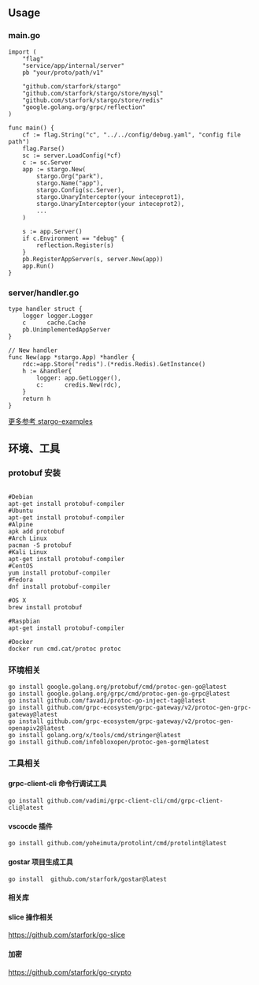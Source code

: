 ## Usage

### main.go

```
import (
	"flag"
	"service/app/internal/server"
	pb "your/proto/path/v1"

	"github.com/starfork/stargo"
	"github.com/starfork/stargo/store/mysql"
	"github.com/starfork/stargo/store/redis"
	"google.golang.org/grpc/reflection"
)

func main() {
	cf := flag.String("c", "../../config/debug.yaml", "config file path")
	flag.Parse()
	sc := server.LoadConfig(*cf)
	c := sc.Server
	app := stargo.New(
		stargo.Org("park"),
		stargo.Name("app"),
		stargo.Config(sc.Server),
		stargo.UnaryInterceptor(your inteceprot1),
		stargo.UnaryInterceptor(your inteceprot2),
        ...
	)

	s := app.Server()
	if c.Environment == "debug" {
		reflection.Register(s)
	}
	pb.RegisterAppServer(s, server.New(app))
	app.Run()
}
```

### server/handler.go

```
type handler struct {
	logger logger.Logger
	c      cache.Cache
	pb.UnimplementedAppServer
}

// New handler
func New(app *stargo.App) *handler {
    rdc:=app.Store("redis").(*redis.Redis).GetInstance()
	h := &handler{
		logger: app.GetLogger(),
		c:      credis.New(rdc),
	}
	return h
}
```

[更多参考 stargo-examples](https://github.com/starfork/stargo-examples)

## 环境、工具

### protobuf 安装

```

#Debian
apt-get install protobuf-compiler
#Ubuntu
apt-get install protobuf-compiler
#Alpine
apk add protobuf
#Arch Linux
pacman -S protobuf
#Kali Linux
apt-get install protobuf-compiler
#CentOS
yum install protobuf-compiler
#Fedora
dnf install protobuf-compiler

#OS X
brew install protobuf

#Raspbian
apt-get install protobuf-compiler

#Docker
docker run cmd.cat/protoc protoc
```

### 环境相关

```
go install google.golang.org/protobuf/cmd/protoc-gen-go@latest
go install google.golang.org/grpc/cmd/protoc-gen-go-grpc@latest
go install github.com/favadi/protoc-go-inject-tag@latest
go install github.com/grpc-ecosystem/grpc-gateway/v2/protoc-gen-grpc-gateway@latest
go install github.com/grpc-ecosystem/grpc-gateway/v2/protoc-gen-openapiv2@latest
go install golang.org/x/tools/cmd/stringer@latest
go install github.com/infobloxopen/protoc-gen-gorm@latest

```

### 工具相关

#### grpc-client-cli 命令行调试工具

```
go install github.com/vadimi/grpc-client-cli/cmd/grpc-client-cli@latest

```

#### vscocde 插件

```
go install github.com/yoheimuta/protolint/cmd/protolint@latest
```

#### gostar 项目生成工具

```
go install  github.com/starfork/gostar@latest
```

#### 相关库

#### slice 操作相关

https://github.com/starfork/go-slice

#### 加密

https://github.com/starfork/go-crypto
